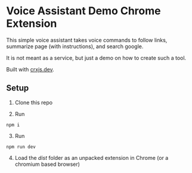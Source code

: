# Voice Assistant Demo Chrome Extension

This simple voice assistant takes voice commands to follow links, summarize page (with instructions), and search google.

It is not meant as a service, but just a demo on how to create such a tool.

Built with [crxjs.dev](https://crxjs.dev).

## Setup

1. Clone this repo

2. Run

```
npm i
```

3. Run

```
npm run dev
```

4. Load the _dist_ folder as an unpacked extension in Chrome (or a chromium based browser)
